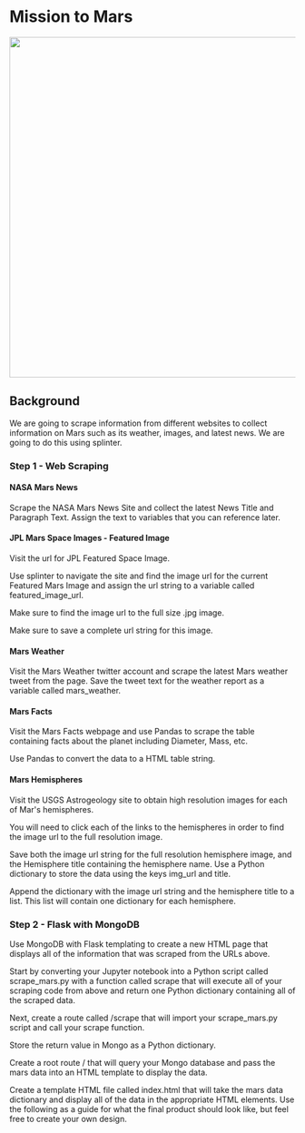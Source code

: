# Mission to Mars 

<img src = "https://upload.wikimedia.org/wikipedia/commons/thumb/0/02/OSIRIS_Mars_true_color.jpg/1200px-OSIRIS_Mars_true_color.jpg" width = 700 height = 600>

## Background 

We are going to scrape information from different websites to collect information on Mars such as its weather, images, and latest news. We are going to do this using splinter. 

### Step 1 - Web Scraping 

#### NASA Mars News 

Scrape the NASA Mars News Site and collect the latest News Title and Paragraph Text. Assign the text to variables that you can reference later.

#### JPL Mars Space Images - Featured Image

Visit the url for JPL Featured Space Image.

Use splinter to navigate the site and find the image url for the current Featured Mars Image and assign the url string to a variable called featured_image_url.

Make sure to find the image url to the full size .jpg image.

Make sure to save a complete url string for this image.

#### Mars Weather

Visit the Mars Weather twitter account and scrape the latest Mars weather tweet from the page. Save the tweet text for the weather report as a variable called mars_weather.

#### Mars Facts

Visit the Mars Facts webpage and use Pandas to scrape the table containing facts about the planet including Diameter, Mass, etc.

Use Pandas to convert the data to a HTML table string.

#### Mars Hemispheres

Visit the USGS Astrogeology site to obtain high resolution images for each of Mar's hemispheres.

You will need to click each of the links to the hemispheres in order to find the image url to the full resolution image.

Save both the image url string for the full resolution hemisphere image, and the Hemisphere title containing the hemisphere name. Use a Python dictionary to store the data using the keys img_url and title.

Append the dictionary with the image url string and the hemisphere title to a list. This list will contain one dictionary for each hemisphere.

### Step 2 - Flask with MongoDB

Use MongoDB with Flask templating to create a new HTML page that displays all of the information that was scraped from the URLs above.

Start by converting your Jupyter notebook into a Python script called scrape_mars.py with a function called scrape that will execute all of your scraping code from above and return one Python dictionary containing all of the scraped data.

Next, create a route called /scrape that will import your scrape_mars.py script and call your scrape function.

Store the return value in Mongo as a Python dictionary.

Create a root route / that will query your Mongo database and pass the mars data into an HTML template to display the data.

Create a template HTML file called index.html that will take the mars data dictionary and display all of the data in the appropriate HTML elements. Use the following as a guide for what the final product should look like, but feel free to create your own design.
